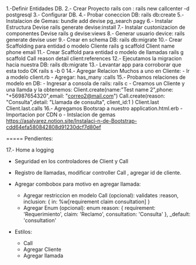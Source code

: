 1.-Definir Entidades DB.
2.- Crear Proyecto rails con :
	rails new callcenter -d postgresql
3.- Configurar DB.
4.- Probar coneccion DB:
	rails db:create
5.- Instalacion de Gemas:
	bundle add devise pg_search pagy
6.- Instalar Estructura Devise
	rails generate devise:install
7.- Instalar custonizacion de componentes Devise
	rails g devise:views
8.- Generar usuario device:
	rails generate devise user
9.- Crear en schema DB:
	rails db:migrate
10.- Crear Scaffolding para entidad o modelo Cliente
	rails g scaffold Client name phone email
11.- Crear Scaffold para entidad o modelo de llamadas
	rails g scaffold Call reason detail client:references
12.- Ejecutamos la migracion hacia nuestra DB:
	rails db:migrate
13.- Levantar app para corroborar que esta todo OK
	rails s -b 0
14.- Agregar Relacion Muchos a uno en Cliente:
	- Ir a modelo client.rb
	- Agregar:
		has_many :calls
15.- Probamos relaciones de modelo en DB:
	- Ingresar a consola de rails:
		rails c
	- Creamos un Cliente y una llamda y la obtenemos:
		Client.create(name:"Test name 2",phone: "+56987654320",email: "correo2@mail.com")
		Call.create(reason: "Consulta",detail: "Llamada de consulta", client_id:1 )
		Client.last
		Client.last.calls
16.- Agregamos Bootsrap a nuestro application.html.erb
	- Importacion por CDN
	o
	- Intslacion de gemas
		https://asalvarez.notion.site/Instalaci-n-de-Bootstrap-cdd64efa580842808d91230dcf7d80ef
		
===== Pendientes:

17.- Home a logging 
- Seguridad en los controladores de Client y Call
- Registro de llamadas, modificar controller Call , agregar id de cliente.
- Agregar combobox para motivo en agregar llamada:
    - Agregar restriccion en modelo Call (opcional):
        validates :reason, inclusion: { in: %w[requirement claim consultation] }
    - Agregar Enum (opcional):
        enum reason: {
            requirement: 'Requerimiento',
            claim: 'Reclamo',
            consultation: 'Consulta'
    }, _default: 'consultation'

- Estilos:
    - Call
    - Agregar Cliente
    - Agregar llamada